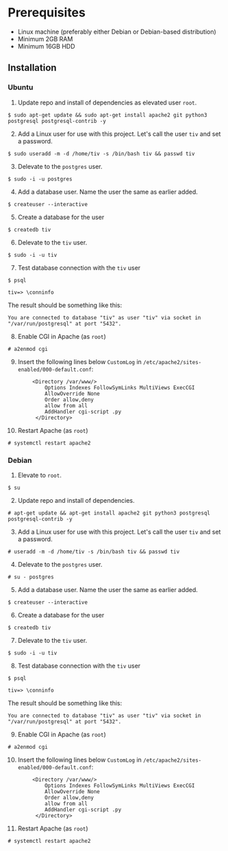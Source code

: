 # Prerequisites

* Linux machine (preferably either Debian or Debian-based distribution)
* Minimum 2GB RAM
* Minimum 16GB HDD

Installation
---------------
### Ubuntu
1. Update repo and install of dependencies as elevated user ``root``.

``$ sudo apt-get update && sudo apt-get install apache2 git python3 postgresql postgresql-contrib -y``

2. Add a Linux user for use with this project. Let's call the user ``tiv`` and set a password.

``$ sudo useradd -m -d /home/tiv -s /bin/bash tiv && passwd tiv``

3. Delevate to the ``postgres`` user.

``$ sudo -i -u postgres``

4. Add a database user. Name the user the same as earlier added.

``$ createuser --interactive``

5. Create a database for the user

``$ createdb tiv``

6. Delevate to the ``tiv`` user.

``$ sudo -i -u tiv``

7. Test database connection with the ``tiv`` user

``$ psql``

``tiv=> \conninfo``

The result should be something like this:

``You are connected to database "tiv" as user "tiv" via socket in "/var/run/postgresql" at port "5432".``


8. Enable CGI in Apache (as ``root``)

``# a2enmod cgi``

9. Insert the following lines below ``CustomLog`` in ``/etc/apache2/sites-enabled/000-default.conf``:

```
        <Directory /var/www/>
            Options Indexes FollowSymLinks MultiViews ExecCGI
            AllowOverride None
            Order allow,deny
            allow from all
            AddHandler cgi-script .py
         </Directory>
```

10. Restart Apache (as ``root``)

``# systemctl restart apache2``


### Debian
1. Elevate to ``root``.

``$ su``

2. Update repo and install of dependencies.

``# apt-get update && apt-get install apache2 git python3 postgresql postgresql-contrib -y ``

3. Add a Linux user for use with this project. Let's call the user ``tiv`` and set a password.

``# useradd -m -d /home/tiv -s /bin/bash tiv && passwd tiv``

4. Delevate to the ``postgres`` user.

``# su - postgres``

5. Add a database user. Name the user the same as earlier added.

``$ createuser --interactive``

6. Create a database for the user

``$ createdb tiv``

7. Delevate to the ``tiv`` user.

``$ sudo -i -u tiv``

8. Test database connection with the ``tiv`` user

``$ psql``

``tiv=> \conninfo``

The result should be something like this:

``You are connected to database "tiv" as user "tiv" via socket in "/var/run/postgresql" at port "5432".``

9. Enable CGI in Apache (as ``root``)

``# a2enmod cgi``

10. Insert the following lines below ``CustomLog`` in ``/etc/apache2/sites-enabled/000-default.conf``:

```
        <Directory /var/www/>
            Options Indexes FollowSymLinks MultiViews ExecCGI
            AllowOverride None
            Order allow,deny
            allow from all
            AddHandler cgi-script .py
         </Directory>
```

11. Restart Apache (as ``root``)

``# systemctl restart apache2``
